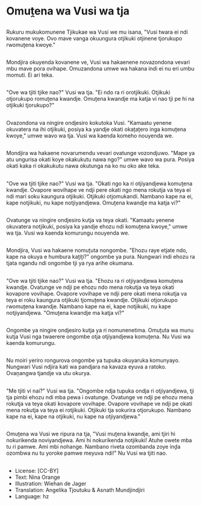 # Omuṱena wa Vusi wa tja

##
Rukuru mukukomunene Tjikukae wa Vusi we mu isana, "Vusi twara ei ndi kovanene voye. Ovo mave vanga okuungura otjikuki otjinene tjorukupo rwomuṱena kwoye."

##
Mondjira okuyenda kovanene ve, Vusi wa hakaenene novazondona vevari mbu mave pora ovihape. Omuzandona umwe wa hakana indi ei nu eri umbu momuti. Ei ari teka.

##
"Ove wa tjiti tjike nao?" Vusi wa tja. "Ei ndo ra ri orotjikuki. Otjikuki otjorukupo romuṱena kwandje. Omuṱena kwandje ma katja vi nao tji pe hi na otjikuki tjorukupo?"

##
Ovazondona va ningire ondjesiro kokutoka Vusi. "Kamaatu yenene okuvatera na ihi otjikuki, posiya ka yandje okati okaṱaṱero inga komuṱena kwoye," umwe wavo wa tja. Vusi wa kaenda komeho nouyenda we.

##
Mondjira wa hakaene novarumendu vevari ovatunge vozondjuwo. "Mape ya atu ungurisa okati koye okakukutu nawa ngo?" umwe wavo wa pura. Posiya okati kaka ri okakukutu nawa okutunga na ko nu oko ake teka.

##
"Ove wa tjiti tjike nao?" Vusi wa tja. "Okati ngo ka ri otjiyandjewa komuṱena kwandje. Ovapore wovihape ve ndji pere okati ngo mena rokutja va teya ei ndi mari soku kaungura otjikuki. Otjikuki otjomukandi. Nambano kape na ei, kape notjikuki, nu kape notjiyandjewa. Omuṱena kwandje ma katja vi?"

##
Ovatunge va ningire ondjesiro kutja va teya okati. "Kamaatu yenene okuvatera notjikuki, posiya ka yandje ehozu ndi komuṱena kwoye," umwe wa tja. Vusi wa kaenda komurungu nouyenda we.

##
Mondjira, Vusi wa hakaene nomuṱuta nongombe. "Ehozu raye etjate ndo, kape na okuya e humbura kaṱiṱi?" ongombe ya pura. Nungwari indi ehozu ra tjata ngandu ndi ongombe tji ya rya arihe okumana.

##
"Ove wa tjiti tjike nao?" Vusi wa tja. "Ehozu ra ri otjiyandjewa komuṱena kwandje. Ovatunge ve ndji pe ehozu ndo mena rokutja va teya okati kovapore vovihape. Ovapore vovihape ve ndji pere okati mena rokutja va teya ei roku kaungura otjikuki tjomuṱena kwandje. Otjikuki otjorukupo rwomuṱena kwandje. Nambano kape na ei, kape notjikuki, nu kape notjiyandjewa. "Omuṱena kwandje ma katja vi?"

##
Ongombe ya ningire ondjesiro kutja ya ri nomunenetima. Omuṱuta wa munu kutja Vusi nga twaerere ongombe otja otjiyandjewa komuṱena. Nu Vusi wa kaenda komurungu.

##
Nu moiri yeriro rongurova ongombe ya tupuka okuyaruka komunyayo. Nungwari Vusi ndjira kati wa pandjara na kavaza eyuva a ratoko. Ovaṋangwa tjandje va utu okurya.

##
"Me tjiti vi nai?" Vusi wa tja. "Ongombe ndja tupuka ondja ri otjiyandjewa, tji tja pimbi ehozu ndi mba pewa i ovatunge. Ovatunge ve ndji pe ehozu mena rokutja va teya okati kovapore vovihape. Ovapore vovihape ve ndji pe okati mena rokutja va teya ei rotjikuki. Otjikuki tja sokurira otjorukupo. Nambano kape na ei, kape na otjikuki, nu kape na otjiyandjewa."

##
Omuṱena wa Vusi we ripura na tja, "Vusi muṱena kwandje, ami tjiri hi nokurikenda noviyandjewa. Ami hi nokurikenda notjikuki! Atuhe owete mba tu ri pamwe. Ami mbi nohange. Nambano riveta ozombanda zoye inḓa ozombwa nu tu yoroke pamwe meyuva ndi!" Nu Vusi wa tjiti nao.

##
* License: [CC-BY]
* Text: Nina Orange
* Illustration: Wiehan de Jager
* Translation: Angelika Tjoutuku & Asnath Mundjindjiri
* Language: hz
